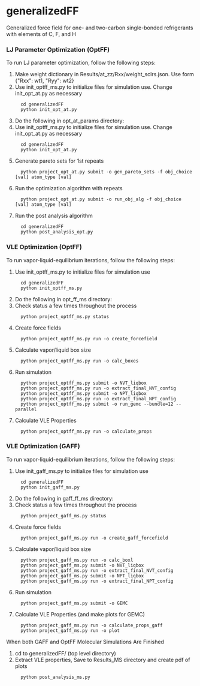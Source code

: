 # generalizedFF
Generalized force field for one- and two-carbon single-bonded refrigerants with elements of C, F, and H

### LJ Parameter Optimization (OptFF)
To run LJ parameter optimization, follow the following steps:
1. Make weight dictionary in Results/at_zz/Rxx/weight_sclrs.json. Use form {"Rxx": wt1, "Ryy": wt2}
2. Use init_optff_ms.py to initialize files for simulation use. Change init_opt_at.py as necessary
   ```
     cd generalizedFF
     python init_opt_at.py
   ```  
3. Do the following in opt_at_params directory:
4. Use init_optff_ms.py to initialize files for simulation use. Change init_opt_at.py as necessary
   ```
     cd generalizedFF
     python init_opt_at.py
   ```  
5. Generate pareto sets for 1st repeats
   ```
     python project_opt_at.py submit -o gen_pareto_sets -f obj_choice [val] atom_type [val]
   ```   
6. Run the optimization algorithm with repeats
   ```
     python project_opt_at.py submit -o run_obj_alg -f obj_choice [val] atom_type [val]
   ```
7. Run the post analysis algorithm
   ```
     cd generalizedFF
     python post_analysis_opt.py
   ```
### VLE Optimization (OptFF)
To run vapor-liquid-equilibrium iterations, follow the following steps:
1. Use init_optff_ms.py to initialize files for simulation use
   ```
     cd generalizedFF
     python init_optff_ms.py
   ```          
2. Do the following in opt_ff_ms directory:
3. Check status a few times throughout the process
   ```
     python project_optff_ms.py status 
   ```       
4. Create force fields
   ```
     python project_optff_ms.py run -o create_forcefield
   ```         
5. Calculate vapor/liquid box size
   ```
     python project_optff_ms.py run -o calc_boxes
   ```         
6. Run simulation
   ```
     python project_optff_ms.py submit -o NVT_liqbox
     python project_optff_ms.py run -o extract_final_NVT_config
     python project_optff_ms.py submit -o NPT_liqbox
     python project_optff_ms.py run -o extract_final_NPT_config
     python project_optff_ms.py submit -o run_gemc --bundle=12 --parallel
   ```   
7. Calculate VLE Properties
   ```
     python project_optff_ms.py run -o calculate_props
   ```

### VLE Optimization (GAFF)
To run vapor-liquid-equilibrium iterations, follow the following steps:
1. Use init_gaff_ms.py to initialize files for simulation use
   ```
     cd generalizedFF
     python init_gaff_ms.py
   ```          
2. Do the following in gaff_ff_ms directory:
3. Check status a few times throughout the process
   ```
     python project_gaff_ms.py status 
   ```       
4. Create force fields
   ```
     python project_gaff_ms.py run -o create_gaff_forcefield
   ```         
5. Calculate vapor/liquid box size
   ```
     python project_gaff_ms.py run -o calc_boxl
     python project_gaff_ms.py submit -o NVT_liqbox
     python project_gaff_ms.py run -o extract_final_NVT_config
     python project_gaff_ms.py submit -o NPT_liqbox
     python project_gaff_ms.py run -o extract_final_NPT_config
   ```         
6. Run simulation
   ```
     python project_gaff_ms.py submit -o GEMC
   ```   
7. Calculate VLE Properties (and make plots for GEMC)
   ```
     python project_gaff_ms.py run -o calculate_props_gaff
     python project_gaff_ms.py run -o plot
   ```

When both GAFF and OptFF Molecular Simulations Are Finished 
1. cd to generalizedFF/ (top level directory)
8. Extract VLE properties, Save to Results_MS directory and create pdf of plots
   ```
     python post_analysis_ms.py
   ```